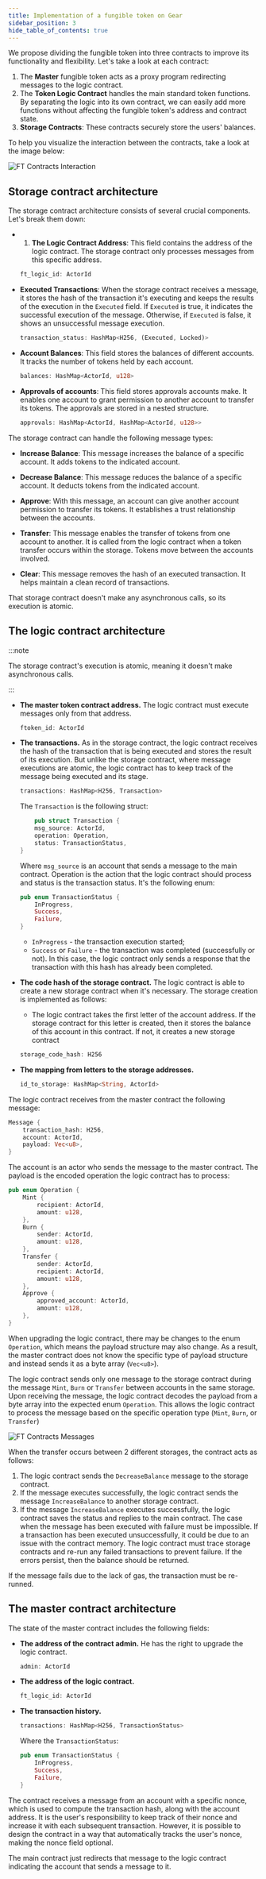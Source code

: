 ```yaml
---
title: Implementation of a fungible token on Gear
sidebar_position: 3
hide_table_of_contents: true
---
```


We propose dividing the fungible token into three contracts to improve its functionality and flexibility. Let's take a look at each contract:

1. The **Master** fungible token acts as a proxy program redirecting messages to the logic contract.
2. The **Token Logic Contract** handles the main standard token functions. By separating the logic into its own contract, we can easily add more functions without affecting the fungible token's address and contract state.
3. **Storage Contracts**: These contracts securely store the users' balances.

To help you visualize the interaction between the contracts, take a look at the image below:

![FT Contracts Interaction](/img/14/ft-contracts-interaction.jpg)

## Storage contract architecture

The storage contract architecture consists of several crucial components. Let's break them down:

- 1. **The Logic Contract Address**: This field contains the address of the logic contract. The storage contract only processes messages from this specific address. 

    ```rust
    ft_logic_id: ActorId
    ```

- **Executed Transactions**: When the storage contract receives a message, it stores the hash of the transaction it's executing and keeps the results of the execution in the `Executed` field. If `Executed` is true, it indicates the successful execution of the message. Otherwise, if `Executed` is false, it shows an unsuccessful message execution.

    ```rust
    transaction_status: HashMap<H256, (Executed, Locked)>
    ```

- **Account Balances**: This field stores the balances of different accounts. It tracks the number of tokens held by each account.

    ```rust
    balances: HashMap<ActorId, u128>
    ```

- **Approvals of accounts**: This field stores approvals accounts make. It enables one account to grant permission to another account to transfer its tokens. The approvals are stored in a nested structure.

    ```rust
    approvals: HashMap<ActorId, HashMap<ActorId, u128>>
    ```

The storage contract can handle the following message types:

- **Increase Balance**: This message increases the balance of a specific account. It adds tokens to the indicated account.

- **Decrease Balance**: This message reduces the balance of a specific account. It deducts tokens from the indicated account.

- **Approve**: With this message, an account can give another account permission to transfer its tokens. It establishes a trust relationship between the accounts.

- **Transfer**: This message enables the transfer of tokens from one account to another. It is called from the logic contract when a token transfer occurs within the storage. Tokens move between the accounts involved.

- **Clear**: This message removes the hash of an executed transaction. It helps maintain a clean record of transactions.

That storage contract doesn't make any asynchronous calls, so its execution is atomic.

## The logic contract architecture

:::note

The storage contract's execution is atomic, meaning it doesn't make asynchronous calls.

:::

- **The master token contract address.** The logic contract must execute messages only from that address.

    ```rust
    ftoken_id: ActorId
    ```

- **The transactions.** As in the storage contract, the logic contract receives the hash of the transaction that is being executed and stores the result of its execution. But unlike the storage contract, where message executions are atomic, the logic contract has to keep track of the message being executed and its stage.

    ```rust
    transactions: HashMap<H256, Transaction>
    ```

    The `Transaction` is the following struct:

    ```rust
        pub struct Transaction {
        msg_source: ActorId,
        operation: Operation,
        status: TransactionStatus,
    }
    ```

    Where `msg_source` is an account that sends a message to the main contract. Operation is the action that the logic contract should process and status is the transaction status. It's the following enum:

    ```rust
    pub enum TransactionStatus {
        InProgress,
        Success,
        Failure,
    }
    ```

    - `InProgress` - the transaction execution started;
    - `Success` or `Failure` - the transaction was completed (successfully or not). In this case, the logic contract only sends a response that the transaction with this hash has already been completed.

- **The code hash of the storage contract.** The logic contract is able to create a new storage contract when it's necessary. The storage creation is implemented as follows:

    - The logic contract takes the first letter of the account address. If the storage contract for this letter is created, then it stores the balance of this account in this contract. If not, it creates a new storage contract

    ```rust
    storage_code_hash: H256
    ```

- **The mapping from letters to the storage addresses.**

    ```rust
    id_to_storage: HashMap<String, ActorId>
    ```

The logic contract receives from the master contract the following message:

```rust
Message {
    transaction_hash: H256,
    account: ActorId,
    payload: Vec<u8>,
}
```

The account is an actor who sends the message to the master contract. The payload is the encoded operation the logic contract has to process:

```rust
pub enum Operation {
    Mint {
        recipient: ActorId,
        amount: u128,
    },
    Burn {
        sender: ActorId,
        amount: u128,
    },
    Transfer {
        sender: ActorId,
        recipient: ActorId,
        amount: u128,
    },
    Approve {
        approved_account: ActorId,
        amount: u128,
    },
}
```

When upgrading the logic contract, there may be changes to the enum `Operation`, which means the payload structure may also change. As a result, the master contract does not know the specific type of payload structure and instead sends it as a byte array (`Vec<u8>`).

The logic contract sends only one message to the storage contract during the message `Mint`, `Burn` or `Transfer` between accounts in the same storage. Upon receiving the message, the logic contract decodes the payload from a byte array into the expected enum `Operation`. This allows the logic contract to process the message based on the specific operation type (`Mint`, `Burn`, or `Transfer`)

![FT Contracts Messages](/img/14/ft-contracts-messages.png)

When the transfer occurs between 2 different storages, the contract acts as follows:

1. The logic contract sends the `DecreaseBalance` message to the storage contract.
2. If the message executes successfully, the logic contract sends the message `IncreaseBalance` to another storage contract.
3. If the message `IncreaseBalance` executes successfully, the logic contract saves the status and replies to the main contract. The case when the message has been executed with failure must be impossible. If a transaction has been executed unsuccessfully, it could be due to an issue with the contract memory. The logic contract must trace storage contracts and re-run any failed transactions to prevent failure. If the errors persist, then the balance should be returned.

If the message fails due to the lack of gas, the transaction must be re-runned.

## The master contract architecture

The state of the master contract includes the following fields:

- **The address of the contract admin.** He has the right to upgrade the logic contract.

    ```rust
    admin: ActorId
    ```

- **The address of the logic contract.**

    ```rust
    ft_logic_id: ActorId
    ```

- **The transaction history.**

    ```rust
    transactions: HashMap<H256, TransactionStatus>
    ```

    Where the `TransactionStatus`:

    ```rust
    pub enum TransactionStatus {
        InProgress,
        Success,
        Failure,
    }
    ```

The contract receives a message from an account with a specific nonce, which is used to compute the transaction hash, along with the account address. It is the user's responsibility to keep track of their nonce and increase it with each subsequent transaction. However, it is possible to design the contract in a way that automatically tracks the user's nonce, making the nonce field optional.

The main contract just redirects that message to the logic contract indicating the account that sends a message to it.
